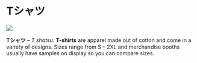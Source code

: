 # Tシャツ

![](https://lh5.googleusercontent.com/zH4zosQfBtSkFNf8t1zbZ2tzP8wP-TmVo97yVWhY_xgmG92hLtp9IGHgzdHLrHJNQLM4ih99vpyQvXYHTjyEQmi7oIv_l9LXHVsas7aBIr-3zLBrN9_qfOQsTqCO1ozcbz5xP0r2)

**Tシャツ** – *T shatsu*. **T-shirts** are apparel made out of cotton and come in a variety of designs. Sizes range from S – 2XL and merchandise booths usually have samples on display so you can compare sizes.
